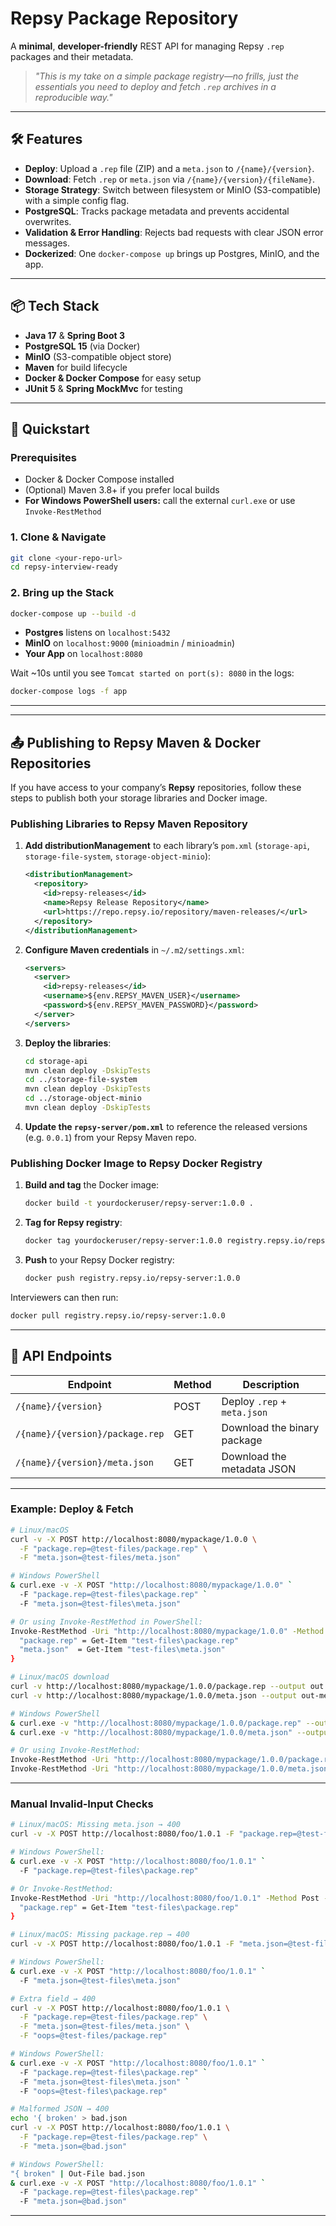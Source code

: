 # Repsy Package Repository

A **minimal**, **developer-friendly** REST API for managing Repsy `.rep` packages and their metadata.

> _"This is my take on a simple package registry—no frills, just the essentials you need to deploy and fetch `.rep` archives in a reproducible way."_

---

## 🛠️ Features

- **Deploy**: Upload a `.rep` file (ZIP) and a `meta.json` to `/{name}/{version}`.
- **Download**: Fetch `.rep` or `meta.json` via `/{name}/{version}/{fileName}`.
- **Storage Strategy**: Switch between filesystem or MinIO (S3-compatible) with a simple config flag.
- **PostgreSQL**: Tracks package metadata and prevents accidental overwrites.
- **Validation & Error Handling**: Rejects bad requests with clear JSON error messages.
- **Dockerized**: One `docker-compose up` brings up Postgres, MinIO, and the app.

---

## 📦 Tech Stack

- **Java 17** & **Spring Boot 3**
- **PostgreSQL 15** (via Docker)
- **MinIO** (S3-compatible object store)
- **Maven** for build lifecycle
- **Docker & Docker Compose** for easy setup
- **JUnit 5** & **Spring MockMvc** for testing

---

## 🔮 Quickstart

### Prerequisites

- Docker & Docker Compose installed
- (Optional) Maven 3.8+ if you prefer local builds
- **For Windows PowerShell users:** call the external `curl.exe` or use `Invoke-RestMethod`

### 1. Clone & Navigate

```bash
git clone <your-repo-url>
cd repsy-interview-ready
```

### 2. Bring up the Stack

```bash
docker-compose up --build -d
```

- **Postgres** listens on `localhost:5432`
- **MinIO** on `localhost:9000` (`minioadmin` / `minioadmin`)
- **Your App** on `localhost:8080`

Wait ~10s until you see `Tomcat started on port(s): 8080` in the logs:

```bash
docker-compose logs -f app
```

---

---

## 📤 Publishing to Repsy Maven & Docker Repositories

If you have access to your company’s **Repsy** repositories, follow these steps to publish both your storage libraries and Docker image.

### Publishing Libraries to Repsy Maven Repository

1. **Add distributionManagement** to each library’s `pom.xml` (`storage-api`, `storage-file-system`, `storage-object-minio`):
   ```xml
   <distributionManagement>
     <repository>
       <id>repsy-releases</id>
       <name>Repsy Release Repository</name>
       <url>https://repo.repsy.io/repository/maven-releases/</url>
     </repository>
   </distributionManagement>
   ```

2. **Configure Maven credentials** in `~/.m2/settings.xml`:
   ```xml
   <servers>
     <server>
       <id>repsy-releases</id>
       <username>${env.REPSY_MAVEN_USER}</username>
       <password>${env.REPSY_MAVEN_PASSWORD}</password>
     </server>
   </servers>
   ```

3. **Deploy the libraries**:
   ```bash
   cd storage-api
   mvn clean deploy -DskipTests
   cd ../storage-file-system
   mvn clean deploy -DskipTests
   cd ../storage-object-minio
   mvn clean deploy -DskipTests
   ```

4. **Update the `repsy-server/pom.xml`** to reference the released versions (e.g. `0.0.1`) from your Repsy Maven repo.

### Publishing Docker Image to Repsy Docker Registry

1. **Build and tag** the Docker image:
   ```bash
   docker build -t yourdockeruser/repsy-server:1.0.0 .
   ```

2. **Tag for Repsy registry**:
   ```bash
   docker tag yourdockeruser/repsy-server:1.0.0 registry.repsy.io/repsy-server:1.0.0
   ```

3. **Push** to your Repsy Docker registry:
   ```bash
   docker push registry.repsy.io/repsy-server:1.0.0
   ```

Interviewers can then run:
```bash
docker pull registry.repsy.io/repsy-server:1.0.0
```  

---

## 🚀 API Endpoints

| Endpoint                               | Method | Description               |
|----------------------------------------|--------|---------------------------|
| `/{name}/{version}`                    | POST   | Deploy `.rep` + `meta.json` |
| `/{name}/{version}/package.rep`        | GET    | Download the binary package |
| `/{name}/{version}/meta.json`          | GET    | Download the metadata JSON  |

---

### Example: Deploy & Fetch

```bash
# Linux/macOS
curl -v -X POST http://localhost:8080/mypackage/1.0.0 \
  -F "package.rep=@test-files/package.rep" \
  -F "meta.json=@test-files/meta.json"

# Windows PowerShell
& curl.exe -v -X POST "http://localhost:8080/mypackage/1.0.0" `
  -F "package.rep=@test-files\package.rep" `
  -F "meta.json=@test-files\meta.json"

# Or using Invoke-RestMethod in PowerShell:
Invoke-RestMethod -Uri "http://localhost:8080/mypackage/1.0.0" -Method Post -Form @{
  "package.rep" = Get-Item "test-files\package.rep"
  "meta.json"  = Get-Item "test-files\meta.json"
}
```

```bash
# Linux/macOS download
curl -v http://localhost:8080/mypackage/1.0.0/package.rep --output out.rep
curl -v http://localhost:8080/mypackage/1.0.0/meta.json --output out-meta.json

# Windows PowerShell
& curl.exe -v "http://localhost:8080/mypackage/1.0.0/package.rep" --output out.rep
& curl.exe -v "http://localhost:8080/mypackage/1.0.0/meta.json" --output out-meta.json

# Or using Invoke-RestMethod:
Invoke-RestMethod -Uri "http://localhost:8080/mypackage/1.0.0/package.rep" -OutFile out.rep
Invoke-RestMethod -Uri "http://localhost:8080/mypackage/1.0.0/meta.json" -OutFile out-meta.json
```

---



### Manual Invalid‐Input Checks

```bash
# Linux/macOS: Missing meta.json → 400
curl -v -X POST http://localhost:8080/foo/1.0.1 -F "package.rep=@test-files/package.rep"

# Windows PowerShell:
& curl.exe -v -X POST "http://localhost:8080/foo/1.0.1" `
  -F "package.rep=@test-files\package.rep"

# Or Invoke-RestMethod:
Invoke-RestMethod -Uri "http://localhost:8080/foo/1.0.1" -Method Post -Form @{
  "package.rep" = Get-Item "test-files\package.rep"
}

# Linux/macOS: Missing package.rep → 400
curl -v -X POST http://localhost:8080/foo/1.0.1 -F "meta.json=@test-files/meta.json"

# Windows PowerShell:
& curl.exe -v -X POST "http://localhost:8080/foo/1.0.1" `
  -F "meta.json=@test-files\meta.json"

# Extra field → 400
curl -v -X POST http://localhost:8080/foo/1.0.1 \
  -F "package.rep=@test-files/package.rep" \
  -F "meta.json=@test-files/meta.json" \
  -F "oops=@test-files/package.rep"

# Windows PowerShell:
& curl.exe -v -X POST "http://localhost:8080/foo/1.0.1" `
  -F "package.rep=@test-files\package.rep" `
  -F "meta.json=@test-files\meta.json" `
  -F "oops=@test-files\package.rep"

# Malformed JSON → 400
echo '{ broken' > bad.json
curl -v -X POST http://localhost:8080/foo/1.0.1 \
  -F "package.rep=@test-files/package.rep" \
  -F "meta.json=@bad.json"

# Windows PowerShell:
"{ broken" | Out-File bad.json
& curl.exe -v -X POST "http://localhost:8080/foo/1.0.1" `
  -F "package.rep=@test-files\package.rep" `
  -F "meta.json=@bad.json"
```

---


